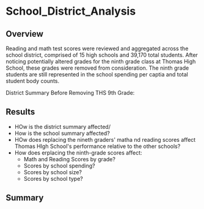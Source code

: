 # School_District_Analysis

## Overview

Reading and math test scores were reviewed and aggregated across the school district, comprised of 15 high schools and 39,170 total students. After noticing potentially altered grades for the ninth grade class at Thomas High School, these grades were removed from consideration. The ninth grade students are still represented in the school spending per captia and total student body counts.

  District Summary Before Removing THS 9th Grade:
  

## Results
  - HOw is the district summary affected/
  - How is the school summary affected?
  - HOw does replacing the nineth graders' matha nd reading scores affect Thomas HIgh School's performance relative to the other schools?
  - How does erplacing the ninth-grade scores affect:
    - Math and Reading Scores by grade?
    - Scores by school spending?
    - Scores by school size?
    - Scores by school type?
 
## Summary
